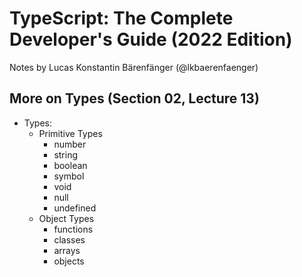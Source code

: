 # TypeScript: The Complete Developer's Guide (2022 Edition)

Notes by Lucas Konstantin Bärenfänger (@lkbaerenfaenger)

## More on Types (Section 02, Lecture 13)

- Types:
  - Primitive Types
    - number
    - string
    - boolean
    - symbol
    - void
    - null
    - undefined
  - Object Types
    - functions
    - classes
    - arrays
    - objects
